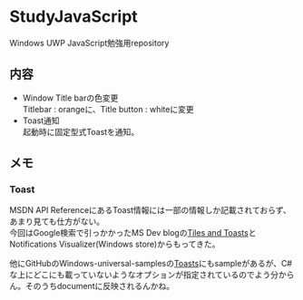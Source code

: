 # StudyJavaScript
Windows UWP JavaScript勉強用repository

## 内容
* Window Title barの色変更  
Titlebar : orangeに、Title button : whiteに変更
* Toast通知  
起動時に固定型式Toastを通知。

## メモ
### Toast
MSDN API ReferenceにあるToast情報には一部の情報しか記載されておらず、あまり見ても仕方がない。  
今回はGoogle検索で引っかかったMS Dev blogの[Tiles and Toasts](https://blogs.msdn.microsoft.com/tiles_and_toasts/2015/06/30/adaptive-tile-templates-schema-and-documentation/)とNotifications Visualizer(Windows store)からもってきた。  

他にGitHubのWindows-universal-samplesの[Toasts](https://github.com/Microsoft/Windows-universal-samples/tree/master/Samples/Notifications/cs/Notifications/ScenarioPages/Toasts)にもsampleがあるが、C#な上にどこにも載っていないようなオプションが指定されているのでよう分からん。そのうちdocumentに反映されるんかね。
